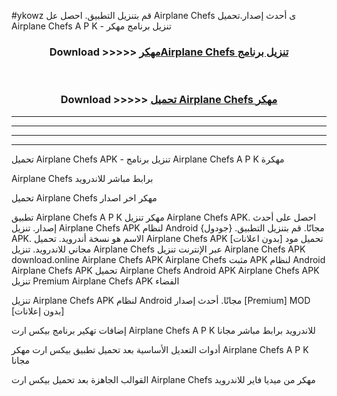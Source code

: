 #ykowz قم بتنزيل التطبيق. احصل عل Airplane Chefs  ى أحدث إصدار.تحميل Airplane Chefs  A P K - تنزيل برنامج مهكر



<div align="center">
<h3>Download >>>>> <a href="https://ar-sites.web.app/?ar= Airplane Chefs ">مهكرAirplane Chefs  تنزيل برنامج</a></h3><br>

<h3>Download >>>>> <a href="https://ar-sites.web.app/?ar= Airplane Chefs ">تحميل Airplane Chefs  مهكر</a></h3>
</div>


----------------------------------------------------------

----------------------------------------------------------

----------------------------------------------------------

----------------------------------------------------------


تحميل Airplane Chefs  APK - تنزيل برنامج Airplane Chefs  A P K مهكرة

Airplane Chefs  برابط مباشر للاندرويد

تحميل Airplane Chefs  مهكر اخر اصدار

تطبيق Airplane Chefs  A P K مهكر
تنزيل Airplane Chefs  APK. احصل على أحدث إصدار.
تنزيل Airplane Chefs  APK لنظام Android مجانًا.
قم بتنزيل التطبيق. {جودول} APK. الاسم هو نسخة أندرويد.
تحميل Airplane Chefs  APK [بدون اعلانات]
تحميل مود مجاني للاندرويد.
تنزيل Airplane Chefs  عبر الإنترنت
تنزيل Airplane Chefs  APK
download.online Airplane Chefs  APK
Airplane Chefs  مثبت APK لنظام Android
Airplane Chefs  APK
تحميل Airplane Chefs  Android APK
Airplane Chefs  APK تنزيل Premium
Airplane Chefs  APK الفضاء

تنزيل Airplane Chefs  APK لنظام Android مجانًا. أحدث إصدار [Premium] MOD [بدون إعلانات]

إضافات تهكير برنامج بيكس ارت Airplane Chefs  A P K للاندرويد برابط مباشر مجانا

أدوات التعديل الأساسية بعد تحميل تطبيق بيكس ارت مهكر Airplane Chefs  A P K مجانا

القوالب الجاهزة بعد تحميل بيكس ارت Airplane Chefs  مهكر من ميديا فاير للاندرويد



